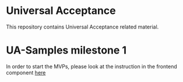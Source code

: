 # Universal Acceptance

This repository contains Universal Acceptance related material.

# UA-Samples milestone 1

In order to start the MVPs, please look at the instruction in the frontend component [here](./readiness-sample-code/ui/README.md)
